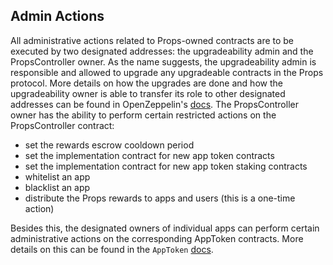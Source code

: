 ## Admin Actions

All administrative actions related to Props-owned contracts are to be executed by two designated addresses: the upgradeability admin and the PropsController owner. As the name suggests, the upgradeability admin is responsible and allowed to upgrade any upgradeable contracts in the Props protocol. More details on how the upgrades are done and how the upgradeability owner is able to transfer its role to other designated addresses can be found in OpenZeppelin's [docs](https://docs.openzeppelin.com/cli/2.8/contracts-architecture#upgrades). The PropsController owner has the ability to perform certain restricted actions on the PropsController contract:

- set the rewards escrow cooldown period
- set the implementation contract for new app token contracts
- set the implementation contract for new app token staking contracts
- whitelist an app
- blacklist an app
- distribute the Props rewards to apps and users (this is a one-time action)

Besides this, the designated owners of individual apps can perform certain administrative actions on the corresponding AppToken contracts. More details on this can be found in the `AppToken` [docs](./AppToken.md).
